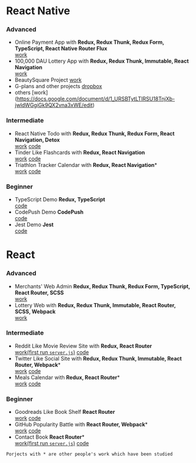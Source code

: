 # React Native
### Advanced
* Online Payment App with **Redux, Redux Thunk, Redux Form, TypeScript, React Native Router Flux**  
[work](https://invis.io/8GJ2PWO4MWV)
* 100,000 DAU Lottery App with **Redux, Redux Thunk, Immutable, React Navigation**  
[work](https://invis.io/YCJ2PVCX84V)  
* BeautySquare Project 
[work](
https://xd.adobe.com/view/592019c6-325f-4661-8616-a99c4e9c290c/screen/5c6b3ed0-9ecf-499e-92f0-de1d8f245925/iPhone-6-7-8-3)
* G-plans and other projects 
[dropbox](https://www.dropbox.com/sh/l82tobten0sn2g3/AAAQwCtlkEpQueJaDom_CMMAa?dl=0)
* others
[work] (https://docs.google.com/document/d/1_URSBTytLTIRSU18TnjXb-jwldWGgiGk9QX2vna3xWE/edit)
### Intermediate
* React Native Todo with **Redux, Redux Thunk, Redux Form, React Navigation, Detox**  
[work](https://github.com/eugene-zheng0208/To-do/blob/master/gif/gif.md) [code](https://github.com/eugene-zheng0208/To-do)
* Tinder Like Flashcards with **Redux, React Navigation**  
[work](https://github.com/eugene-zheng0208/Flashcards/blob/master/gifs/gifs.md) [code](https://github.com/eugene-zheng0208/Flashcards)
* Triathlon Tracker Calendar with **Redux, React Navigation***  
[work](https://www.youtube.com/watch?time_continue=1&v=HZSi_XB3drA) [code](https://github.com/eugene-zheng0208/Triathlon-Tracker-Calendar)
### Beginner
* TypeScript Demo **Redux, TypeScript**  
[code](https://github.com/eugene-zheng0208/TypeScript-Demo)
* CodePush Demo **CodePush**  
[code](https://github.com/eugene-zheng0208/CodePush-Demo)
* Jest Demo **Jest**  
[code](https://github.com/eugene-zheng0208/Jest-Demo)
# React
### Advanced
* Merchants' Web Admin **Redux, Redux Thunk, Redux Form, TypeScript, React Router, SCSS**  
[work](https://projects.invisionapp.com/boards/SP3N0HCVJR2/)  
* Lottery Web with **Redux, Redux Thunk, Immutable, React Router, SCSS, Webpack**  
[work](https://projects.invisionapp.com/boards/R63N0GZYXB3/)
### Intermediate
* Reddit Like Movie Review Site with **Redux, React Router**  
[work(first run `server.js`)](https://github.com/eugene-zheng0208/Movie-Review/blob/master/gifs/gifs.md) [code](https://github.com/eugene-zheng0208/Movie-Review)
* Twitter Like Social Site with **Redux, Redux Thunk, Immutable, React Router, Webpack***  
[work](https://duckr-site.firebaseapp.com/) [code](https://github.com/eugene-zheng0208/Twitter-Mock)
* Meals Calendar with **Redux, React Router***  
[work](https://martian2lee.github.io/Udaci-Meals/) [code](https://github.com/eugene-zheng0208/Meals-Calendar)
### Beginner
* Goodreads Like Book Shelf **React Router**  
[work](https://martian2lee.github.io/MyReads-A-Book-Tracking-App/) [code](https://github.com/eugene-zheng0208/Book-Shelf)
* GitHub Popularity Battle with **React Router, Webpack***  
[work](https://github2battle.firebaseapp.com/) [code](https://github.com/eugene-zheng0208/GitHub-Popularity-Battle)
* Contact Book **React Router***  
[work(first run `server.js`)](https://martian2lee.github.io/Contact-Book/) [code](https://github.com/eugene-zheng0208/Contact-Book)  

``
Porjects with * are other people's work which have been studied
``  

